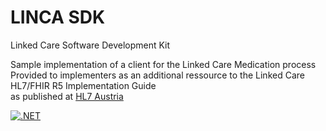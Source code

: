 # LINCA SDK
Linked Care Software Development Kit

Sample implementation of a client for the Linked Care Medication process  
Provided to implementers as an additional ressource to the Linked Care HL7/FHIR R5 Implementation Guide  
as published at [HL7 Austria](https://fhir.hl7.at/r5-LinkedCare-main/index.html)

[![.NET](https://github.com/loidl-consulting/lica-sdk/actions/workflows/dotnet.yml/badge.svg)](https://github.com/loidl-consulting/lica-sdk/actions/workflows/dotnet.yml)
